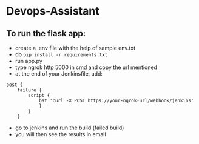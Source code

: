 # Devops-Assistant
## To run the flask app:
* create a .env file with the help of sample env.txt
* do ` pip install -r requirements.txt `
* run app.py
* type ngrok http 5000 in cmd and copy the url mentioned
* at the end of your Jenkinsfile, add: 
```
post {
    failure {
        script {
            bat 'curl -X POST https://your-ngrok-url/webhook/jenkins'
            }
        }
    }
```

* go to jenkins and run the build (failed build)
* you will then see the results in email

